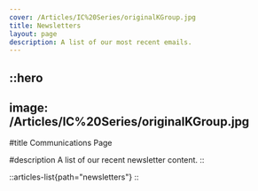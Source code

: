 ```yaml
---
cover: /Articles/IC%20Series/originalKGroup.jpg
title: Newsletters
layout: page
description: A list of our most recent emails.
---
```


::hero
---
image: /Articles/IC%20Series/originalKGroup.jpg
---
#title
Communications Page

#description
A list of our recent newsletter content.
::

::articles-list{path="newsletters"}
::
